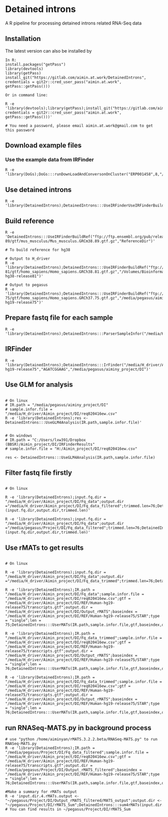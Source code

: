# Detained introns
A R pipeline for processing detained introns related RNA-Seq data

## Installation
The latest version can also be installed by
```{r eval=FALSE, message=FALSE, warning=FALSE, results='hide'}
In R:
install.packages("getPass")
library(devtools)
library(getPass)
install_git("https://gitlab.com/aimin.at.work/DetainedIntrons", credentials = git2r::cred_user_pass("aimin.at.work", getPass::getPass()))

Or in command line:

R -e 'library(devtools);library(getPass);install_git("https://gitlab.com/aimin.at.work/DetainedIntrons", credentials = git2r::cred_user_pass("aimin.at.work", getPass::getPass()))'

# You need a password, please email aimin.at.work@gmail.com to get this password
```

## Download example files
### Use the example data from IRFinder
```{r eval=FALSE, message=FALSE, warning=FALSE, results='hide'}
R -e 'library(DoGs);DoGs:::runDownLoadAndConversonOnCluster("ERP001458",8,"/scratch/projects/bbc/aiminy_project/DI")'
```

## Use detained introns
```{r eval=FALSE, message=FALSE, warning=FALSE, results='hide'}
R -e 'library(DetainedIntrons);DetainedIntrons:::UseIRFinderUseIRFinderBuildRef("input.path","output.path")'
```

## Build reference
```{r eval=FALSE, message=FALSE, warning=FALSE, results='hide'}
R -e 'DetainedIntrons:::UseIRFinderBuildRef("ftp://ftp.ensembl.org/pub/release-89/gtf/mus_musculus/Mus_musculus.GRCm38.89.gtf.gz","ReferenceDir")'

# To build reference for hg38

# Output to H_driver
R -e 'library(DetainedIntrons);DetainedIntrons:::UseIRFinderBuildRef("ftp://ftp.ensembl.org/pub/release-81/gtf/homo_sapiens/Homo_sapiens.GRCh38.81.gtf.gz","/Volumes/Bioinformatics$/Aimin_project/DI/REF/Human-hg38-release81")'

# Output to pegasus
R -e 'library(DetainedIntrons);DetainedIntrons:::UseIRFinderBuildRef("ftp://ftp.ensembl.org/pub/release-75/gtf/homo_sapiens/Homo_sapiens.GRCh37.75.gtf.gz","/media/pegasus/aiminy_project/DI/REF/Human-hg19-release75")'
```

## Prepare fastq file for each sample
```{r eval=FALSE, message=FALSE, warning=FALSE, results='hide'}
R -e 'library(DetainedIntrons);DetainedIntrons:::ParserSampleInfor("/media/H_driver/Aimin_project/DI/req020416ew.csv","/media/H_driver/James/Data_temp","/media/H_driver/Aimin_project/DI/Fq_data")'
```

## IRFinder
```{r eval=FALSE, message=FALSE, warning=FALSE, results='hide'}
R -e 'library(DetainedIntrons);DetainedIntrons:::IrFinder("/media/H_driver/Aimin_project/DI/Fq_data","/media/H_driver/Aimin_project/DI/REF/Human-hg19-release75","AGATCGGAAG","/media/pegasus/aiminy_project/DI")'
```

## Use GLM for analysis
```{r eval=FALSE, message=FALSE, warning=FALSE, results='hide'}

# On linux
# IR.path = "/media/pegasus/aiminy_project/DI"
# sample.infor.file = "/media/H_driver/Aimin_project/DI/req020416ew.csv"
R -e 'library(DetainedIntrons);res <- DetainedIntrons:::UseGLM4Analysis(IR.path,sample.infor.file)'


# On windows
# IR.path = "C:/Users/lxw391/Dropbox (BBSR)/Aimin_project/DI/IRFinderResults"
# sample.infor.file = "H:/Aimin_project/DI/req020416ew.csv"

res <- DetainedIntrons:::UseGLM4Analysis(IR.path,sample.infor.file)
```

## Filter fastq file firstly
```{r eval=FALSE, message=FALSE, warning=FALSE, results='hide'}

# On linux

R -e 'library(DetainedIntrons);input.fq.dir = "/media/H_driver/Aimin_project/DI/Fq_data";output.dir ="/media/H_driver/Aimin_project/DI/Fq_data_filtered";trimmed.len=76;DetainedIntrons:::FilterFastq (input.fq.dir,output.dir,trimmed.len)'

R -e 'library(DetainedIntrons);input.fq.dir = "/media/H_driver/Aimin_project/DI/Fq_data";output.dir ="/media/pegasus/Project/DI/Fq_data_filtered";trimmed.len=76;DetainedIntrons:::FilterFastq (input.fq.dir,output.dir,trimmed.len)'

```

## Use rMATs to get results
```{r eval=FALSE, message=FALSE, warning=FALSE, results='hide'}

# On linux

R -e 'library(DetainedIntrons);input.fq.dir = "/media/H_driver/Aimin_project/DI/Fq_data";output.dir ="/media/H_driver/Aimin_project/DI/Fq_data_trimmed";trimmed.len=76;DetainedIntrons:::TrimFastq(input.fq.dir,output.dir,trimmed.len)'

R -e 'library(DetainedIntrons);IR.path = "/media/H_driver/Aimin_project/DI/Fq_data";sample.infor.file = "/media/H_driver/Aimin_project/DI/req020416ew.csv";gtf = "/media/H_driver/Aimin_project/DI/REF/Human-hg19-release75/transcripts.gtf";output.dir = "/media/H_driver/Aimin_project/DI/Output_rMATS";baseindex = "/media/H_driver/Aimin_project/DI/REF/Human-hg19-release75/STAR";type = "single";len = 75;DetainedIntrons:::UserMATs(IR.path,sample.infor.file,gtf,baseindex,output.dir,type,len)'

R -e 'library(DetainedIntrons);IR.path = "/media/H_driver/Aimin_project/DI/Fq_data_trimmed";sample.infor.file = "/media/H_driver/Aimin_project/DI/req020416ew.csv";gtf = "/media/H_driver/Aimin_project/DI/REF/Human-hg19-release75/transcripts.gtf";output.dir = "/media/H_driver/Aimin_project/DI/Output_rMATS";baseindex = "/media/H_driver/Aimin_project/DI/REF/Human-hg19-release75/STAR";type = "single";len = 76;DetainedIntrons:::UserMATs(IR.path,sample.infor.file,gtf,baseindex,output.dir,type,len)'

R -e 'library(DetainedIntrons);IR.path = "/media/H_driver/Aimin_project/DI/Fq_data_trimmed";sample.infor.file = "/media/H_driver/Aimin_project/DI/req020416ew.csv";gtf = "/media/H_driver/Aimin_project/DI/REF/Human-hg19-release75/transcripts.gtf";output.dir = "/media/H_driver/Aimin_project/DI/Output_rMATS";baseindex = "/media/H_driver/Aimin_project/DI/REF/Human-hg19-release75/STAR";type = "single";len = 76;DetainedIntrons:::UserMATs(IR.path,sample.infor.file,gtf,baseindex,output.dir,type,len)'
```

## run RNASeq-MATS.py in background process
```{r eval=FALSE, message=FALSE, warning=FALSE, results='hide'}
# use "python /home/aiminyan/rMATS.3.2.2.beta/RNASeq-MATS.py" to run RNASeq-MATS.py
R -e 'library(DetainedIntrons);IR.path = "/media/pegasus/Project/DI/Fq_data_filtered";sample.infor.file = "/media/H_driver/Aimin_project/DI/req020416ew.csv";gtf = "/media/H_driver/Aimin_project/DI/REF/Human-hg19-release75/transcripts.gtf";output.dir = "/media/pegasus/Project/DI/Output_rMATS_filtered";baseindex = "/media/H_driver/Aimin_project/DI/REF/Human-hg19-release75/STAR";type = "single";len = 76;DetainedIntrons:::UserMATs(IR.path,sample.infor.file,gtf,baseindex,output.dir,type,len)'

#Make a summary for rMATs output
R -e 'input.dir.4.rMATs.output <- "~/pegasus/Project/DI/Output_rMATS_filtered/MATS_output";output.dir <- "~/pegasus/Project/DI/rMATS_Sum";DetainedIntrons:::sum4rMATs(input.dir.4.rMATs.output,output.dir)'
# You can find results in ~/pegasus/Project/DI/rMATS_Sum
```
